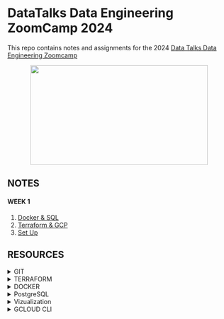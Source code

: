 # DataTalks Data Engineering ZoomCamp 2024 
This repo contains notes and assignments for the 2024 [Data Talks Data Engineering Zoomcamp](https://github.com/DataTalksClub/data-engineering-zoomcamp/tree/main)

<div align="center">
  <img src="https://github.com/inner-outer-space/de-zoomcamp-2024/assets/12296455/2689b1a3-60af-4b13-9ca5-dde96f28773c" width="400" height="225" style="margin: 0 auto;">
</div>

## NOTES 
#### WEEK 1 
1. [Docker & SQL](https://github.com/inner-outer-space/de-zoomcamp-2024/blob/main/week_1_basics_n_setup/docker_sql/readme.md)
2. [Terraform & GCP](https://github.com/inner-outer-space/de-zoomcamp-2024/blob/main/week_1_basics_n_setup/terraform_gcp/readme.md)
3. [Set Up]()

## RESOURCES

<details>
<summary>GIT</summary>      
- [GIT](https://dangitgit.com/) General
- [GIT EXTENDED](https://dangitgit.com/) Special commit cases
- [GIT README](https://pragmaticpineapple.com/adding-custom-html-and-css-to-github-readme/) Adding HTML and CSS to GIT Readme  
</details>

<details>
<summary>TERRAFORM</summary> 
- [Terraform State Files](https://www.devopsschool.com/blog/what-is-terraform-tfstate-backup-file-in-terraform/)
</details>

<details>
<summary>DOCKER</summary>      
- [DOCKER COMMANDS](https://linuxhandbook.com/essential-docker-commands/)
</details>

<details>
<summary>PostgreSQL</summary>
- [Postgres](https://www.postgresql.org/docs/16/index.html) PostgreSQL official documentation  
</details>

<details>
<summary>Vizualization</summary>
- [Vizualize in Python](https://hossainlab.github.io/dataviz/notebooks/MPL01-Intro%20to%20Data%20Visualization.html)
</details>

<details>
<summary> GCLOUD CLI </summary>
- [Auth Login](https://mahira-technology.medium.com/gcloud-auth-login-using-cli-658ba1a0268f)
</details>
